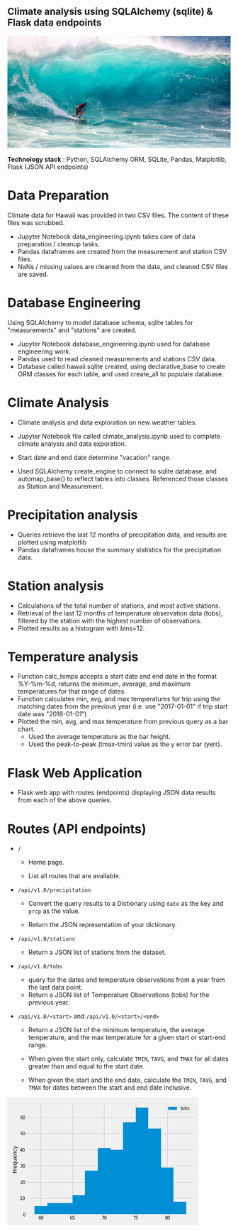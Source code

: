 ## Climate analysis using SQLAlchemy (sqlite) & Flask data endpoints

![surfs-up.jpeg](Images/surfs-up.jpeg)


__Technology stack__ : Python, SQLAlchemy ORM, SQLite, Pandas, Matplotlib, Flask (JSON API endpoints)

# Data Preparation
Climate data for Hawaii was provided in two CSV files. The content of these files was scrubbed.

* Jupyter Notebook data_engineering.ipynb takes care of data preparation / cleanup tasks.
* Pandas dataframes are created from the measurement and station CSV files.
* NaNs / missing values are cleaned from the data, and cleaned CSV files are saved.
# Database Engineering
Using SQLAlchemy to model database schema, sqlite tables for "measurements" and "stations" are created.

- Jupyter Notebook database_engineering.ipynb used for database engineering work.
- Pandas used to read cleaned measurements and stations CSV data.
- Database called hawaii.sqlite created, using declarative_base to create ORM classes for each table, and used create_all to  populate database.
# Climate Analysis
- Climate analysis and data exploration on new weather tables.

- Jupyter Notebook file called climate_analysis.ipynb used to complete climate analysis and data exporation.
- Start date and end date determine "vacation" range.
- Used SQLAlchemy create_engine to connect to sqlite database, and automap_base() to reflect tables into classes. Referenced those classes as Station and Measurement.

# Precipitation analysis
- Queries retrieve the last 12 months of precipitation data, and results are plotted using matplotlib
- Pandas dataframes house the summary statistics for the precipitation data.
# Station analysis
- Calculations of the total number of stations, and most active stations.
- Retrieval of the last 12 months of temperature observation data (tobs), filtered by the station with the highest number of observations.
- Plotted results as a histogram with bins=12.
# Temperature analysis
- Function calc_temps accepts a start date and end date in the format %Y-%m-%d, returns the minimum, average, and maximum temperatures for that range of dates.
- Function calculates min, avg, and max temperatures for trip using the matching dates from the previous year (i.e. use "2017-01-01" if trip start date was "2018-01-01")
- Plotted the min, avg, and max temperature from previous query as a bar chart.
  - Used the average temperature as the bar height.
  - Used the peak-to-peak (tmax-tmin) value as the y error bar (yerr).
 # Flask Web Application
  - Flask web app with routes (endpoints) displaying JSON data results from each of the above queries.

# Routes (API endpoints)
* `/`

  * Home page.

  * List all routes that are available.

* `/api/v1.0/precipitation`

  * Convert the query results to a Dictionary using `date` as the key and `prcp` as the value.

  * Return the JSON representation of your dictionary.

* `/api/v1.0/stations`

  * Return a JSON list of stations from the dataset.

* `/api/v1.0/tobs`
  * query for the dates and temperature observations from a year from the last data point.
  * Return a JSON list of Temperature Observations (tobs) for the previous year.

* `/api/v1.0/<start>` and `/api/v1.0/<start>/<end>`

  * Return a JSON list of the minimum temperature, the average temperature, and the max temperature for a given start or start-end range.

  * When given the start only, calculate `TMIN`, `TAVG`, and `TMAX` for all dates greater than and equal to the start date.

  * When given the start and the end date, calculate the `TMIN`, `TAVG`, and `TMAX` for dates between the start and end date inclusive.





![station-histogram.png](Images/station-histogram.png)
